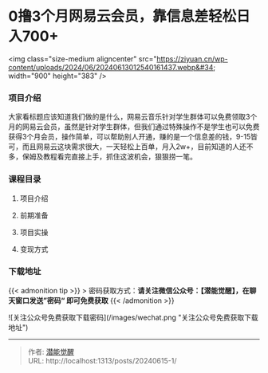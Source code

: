 # 0撸3个月网易云会员，靠信息差轻松日入700&#43;


&lt;img class=&#34;size-medium aligncenter&#34; src=&#34;https://ziyuan.cn/wp-content/uploads/2024/06/20240613012540161437.webp&#34; width=&#34;900&#34; height=&#34;383&#34; /&gt;

###  项目介绍

大家看标题应该知道我们做的是什么，网易云音乐针对学生群体可以免费领取3个月的网易云会员，虽然是针对学生群体，但我们通过特殊操作不是学生也可以免费获得3个月会员，操作简单，可以帮助别人开通，赚的是一个信息差的钱，9-15皆可，而且网易云这块需求很大，一天轻松上百单，月入2w&#43;，目前知道的人还不多，保姆及教程看完直接上手，抓住这波机会，狠狠捞一笔。
###  课程目录

 1. 项目介绍

 1. 前期准备

 1. 项目实操

 1. 变现方式


### 下载地址




{{&lt; admonition tip &gt;}}
&gt; 密码获取方式：**请关注微信公众号：【潜能觉醒】，在聊天窗口发送”密码“ 即可免费获取**
{{&lt; /admonition &gt;}}


![关注公众号免费获取下载密码](/images/wechat.png &#34;关注公众号免费获取下载地址&#34;)

---

> 作者: [潜能觉醒](https://nav8.top)  
> URL: http://localhost:1313/posts/20240615-1/  

